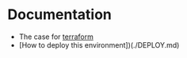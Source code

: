 # Documentation

- The case for [terraform](terraform.io)
- [How to deploy this environment])(./DEPLOY.md)


